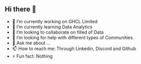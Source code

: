 ## Hi there 👋

<!--
**Snehsk/Snehsk** is a ✨ _special_ ✨ repository because its `README.md` (this file) appears on your GitHub profile.

Here are some ideas to get you started:
-->

- 🔭 I’m currently working on GHCL Limited
- 🌱 I’m currently learning Data Analytics
- 👯 I’m looking to collaborate on filled of Data
- 🤔 I’m looking for help with different types of Communities.
- 💬 Ask me about ...
- 📫 How to reach me: Through Linkedin, Discord and Github
- ⚡ Fun fact: Nothing 
 

